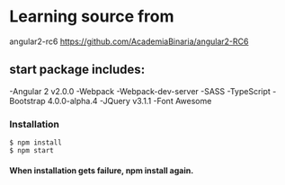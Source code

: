 # Learning source from 
angular2-rc6 https://github.com/AcademiaBinaria/angular2-RC6

## start package includes:
-Angular 2 v2.0.0
-Webpack
-Webpack-dev-server
-SASS
-TypeScript
-Bootstrap 4.0.0-alpha.4
-JQuery v3.1.1
-Font Awesome

### Installation

```
$ npm install
$ npm start
```

#### When installation gets failure, npm install again.

